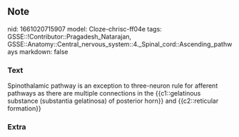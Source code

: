 ## Note
nid: 1661020715907
model: Cloze-chrisc-ff04e
tags: GSSE::!Contributor::Pragadesh_Natarajan, GSSE::Anatomy::Central_nervous_system::4._Spinal_cord::Ascending_pathways
markdown: false

### Text
Spinothalamic pathway is an exception to three-neuron rule for afferent pathways as there are multiple connections in the {{c1::gelatinous substance (substantia gelatinosa) of posterior horn}} and {{c2::reticular formation}}

### Extra

